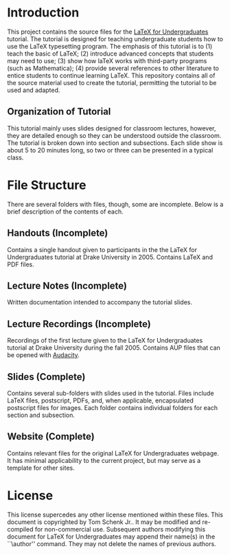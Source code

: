 Introduction
============
This project contains the source files for the [LaTeX for Undergraduates] tutorial. The tutorial is designed for teaching undergraduate students how to use the LaTeX typesetting program.  The emphasis of this tutorial is to (1) teach the basic of LaTeX; (2) introduce advanced concepts that students may need to use; (3) show how laTeX works with third-party programs (such as Mathematica); (4) provide several references to other literature to entice students to continue learning LaTeX. This repository contains all of the source material used to create the tutorial, permitting the tutorial to be used and adapted.

Organization of Tutorial
------------------------
This tutorial mainly uses slides designed for classroom lectures, however, they are detailed enough so they can be understood outside the classroom. The tutorial is broken down into section and subsections. Each slide show is about 5 to 20 minutes long, so two or three can be presented in a typical class.

File Structure
==============
There are several folders with files, though, some are incomplete. Below is a brief description of the contents of each.

Handouts (Incomplete)
---------------------
Contains a single handout given to participants in the the LaTeX for Undergraduates tutorial at Drake University in 2005. Contains LaTeX and PDF files.

Lecture Notes (Incomplete)
--------------------------
Written documentation intended to accompany the tutorial slides. 

Lecture Recordings (Incomplete)
-------------------------------
Recordings of the first lecture given to the LaTeX for Undergraduates tutorial at Drake University during the fall 2005. Contains AUP files that can be opened with [Audacity].

Slides (Complete)
-----------------
Contains several sub-folders with slides used in the tutorial. Files include LaTeX files, postscript, PDFs, and, when applicable, encapsulated postscript files for images. Each folder contains individual folders for each section and subsection.

Website (Complete)
------------------
Contains relevant files for the original LaTeX for Undergraduates webpage. It has minimal applicability to the current project, but may serve as a template for other sites.

License
=======
This license supercedes any other license mentioned within these files. This document is copyrighted by Tom Schenk Jr.. It may be modified and re-compiled for non-commercial use. Subsequent authors modifying this document for LaTeX for Undergraduates may append their name(s) in the ``\author'' command. They may not delete the names of previous authors.

[LaTeX for Undergraduates]: http://tomschenkjr.net/latex-tutorial/
[Audacity]: http://audacity.sourceforge.net/